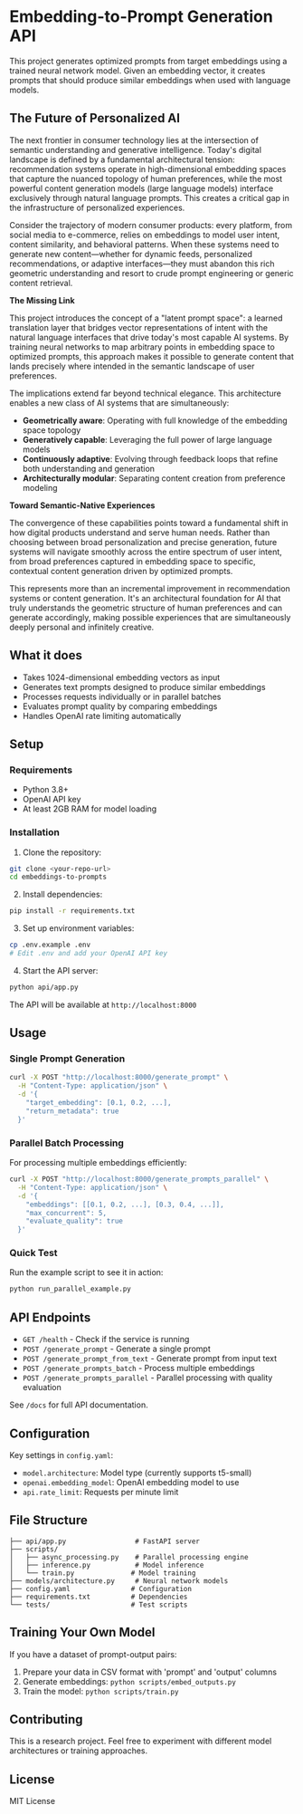 # Embedding-to-Prompt Generation API

This project generates optimized prompts from target embeddings using a trained neural network model. Given an embedding vector, it creates prompts that should produce similar embeddings when used with language models.

## The Future of Personalized AI

The next frontier in consumer technology lies at the intersection of semantic understanding and generative intelligence. Today's digital landscape is defined by a fundamental architectural tension: recommendation systems operate in high-dimensional embedding spaces that capture the nuanced topology of human preferences, while the most powerful content generation models (large language models) interface exclusively through natural language prompts. This creates a critical gap in the infrastructure of personalized experiences.

Consider the trajectory of modern consumer products: every platform, from social media to e-commerce, relies on embeddings to model user intent, content similarity, and behavioral patterns. When these systems need to generate new content—whether for dynamic feeds, personalized recommendations, or adaptive interfaces—they must abandon this rich geometric understanding and resort to crude prompt engineering or generic content retrieval.

**The Missing Link**

This project introduces the concept of a "latent prompt space": a learned translation layer that bridges vector representations of intent with the natural language interfaces that drive today's most capable AI systems. By training neural networks to map arbitrary points in embedding space to optimized prompts, this approach makes it possible to generate content that lands precisely where intended in the semantic landscape of user preferences.

The implications extend far beyond technical elegance. This architecture enables a new class of AI systems that are simultaneously:

- **Geometrically aware**: Operating with full knowledge of the embedding space topology
- **Generatively capable**: Leveraging the full power of large language models  
- **Continuously adaptive**: Evolving through feedback loops that refine both understanding and generation
- **Architecturally modular**: Separating content creation from preference modeling

**Toward Semantic-Native Experiences**

The convergence of these capabilities points toward a fundamental shift in how digital products understand and serve human needs. Rather than choosing between broad personalization and precise generation, future systems will navigate smoothly across the entire spectrum of user intent, from broad preferences captured in embedding space to specific, contextual content generation driven by optimized prompts.

This represents more than an incremental improvement in recommendation systems or content generation. It's an architectural foundation for AI that truly understands the geometric structure of human preferences and can generate accordingly, making possible experiences that are simultaneously deeply personal and infinitely creative.

## What it does

- Takes 1024-dimensional embedding vectors as input
- Generates text prompts designed to produce similar embeddings
- Processes requests individually or in parallel batches
- Evaluates prompt quality by comparing embeddings
- Handles OpenAI rate limiting automatically

## Setup

### Requirements

- Python 3.8+
- OpenAI API key
- At least 2GB RAM for model loading

### Installation

1. Clone the repository:
```bash
git clone <your-repo-url>
cd embeddings-to-prompts
```

2. Install dependencies:
```bash
pip install -r requirements.txt
```

3. Set up environment variables:
```bash
cp .env.example .env
# Edit .env and add your OpenAI API key
```

4. Start the API server:
```bash
python api/app.py
```

The API will be available at `http://localhost:8000`

## Usage

### Single Prompt Generation

```bash
curl -X POST "http://localhost:8000/generate_prompt" \
  -H "Content-Type: application/json" \
  -d '{
    "target_embedding": [0.1, 0.2, ...],
    "return_metadata": true
  }'
```

### Parallel Batch Processing

For processing multiple embeddings efficiently:

```bash
curl -X POST "http://localhost:8000/generate_prompts_parallel" \
  -H "Content-Type: application/json" \
  -d '{
    "embeddings": [[0.1, 0.2, ...], [0.3, 0.4, ...]],
    "max_concurrent": 5,
    "evaluate_quality": true
  }'
```

### Quick Test

Run the example script to see it in action:

```bash
python run_parallel_example.py
```

## API Endpoints

- `GET /health` - Check if the service is running
- `POST /generate_prompt` - Generate a single prompt
- `POST /generate_prompt_from_text` - Generate prompt from input text
- `POST /generate_prompts_batch` - Process multiple embeddings
- `POST /generate_prompts_parallel` - Parallel processing with quality evaluation

See `/docs` for full API documentation.

## Configuration

Key settings in `config.yaml`:

- `model.architecture`: Model type (currently supports t5-small)
- `openai.embedding_model`: OpenAI embedding model to use
- `api.rate_limit`: Requests per minute limit

## File Structure

```
├── api/app.py                 # FastAPI server
├── scripts/
│   ├── async_processing.py    # Parallel processing engine
│   ├── inference.py           # Model inference
│   └── train.py              # Model training
├── models/architecture.py     # Neural network models
├── config.yaml               # Configuration
├── requirements.txt          # Dependencies
└── tests/                    # Test scripts
```

## Training Your Own Model

If you have a dataset of prompt-output pairs:

1. Prepare your data in CSV format with 'prompt' and 'output' columns
2. Generate embeddings: `python scripts/embed_outputs.py`
3. Train the model: `python scripts/train.py`

## Contributing

This is a research project. Feel free to experiment with different model architectures or training approaches.

## License

MIT License 
